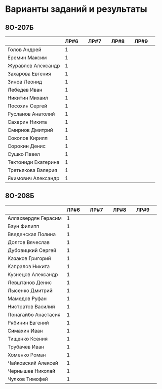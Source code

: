 # Варианты заданий и результаты

## 8О-207Б
|                     | ЛР#6 |   | ЛР#7 |   | ЛР#8 |   | ЛР#9 |   |
|---------------------|------|---|------|---|------|---|------|---|
| Голов Андрей        | 1    |   |      |   |      |   |      |   |
| Еремин Максим       | 1    |   |      |   |      |   |      |   |
| Журавлев Александр  | 1    |   |      |   |      |   |      |   |
| Захарова Евгения    | 1    |   |      |   |      |   |      |   |
| Зинов  Леонид       | 1    |   |      |   |      |   |      |   |
| Лебедев Иван        | 1    |   |      |   |      |   |      |   |
| Никитин Михаил      | 1    |   |      |   |      |   |      |   |
| Посохин Сергей      | 1    |   |      |   |      |   |      |   |
| Русланов Анатолий   | 1    |   |      |   |      |   |      |   |
| Сахарин Никита      | 1    |   |      |   |      |   |      |   |
| Смирнов Дмитрий     | 1    |   |      |   |      |   |      |   |
| Соколов Кирилл      | 1    |   |      |   |      |   |      |   |
| Сорокин Денис       | 1    |   |      |   |      |   |      |   |
| Сушко Павел         | 1    |   |      |   |      |   |      |   |
| Тектониди Екатерина | 1    |   |      |   |      |   |      |   |
| Третьякова Валерия  | 1    |   |      |   |      |   |      |   |
| Якимович Александр  | 1    |   |      |   |      |   |      |   |

## 8О-208Б
|                     | ЛР#6 |   | ЛР#7 |   | ЛР#8 |   | ЛР#9 |   |
|---------------------|------|---|------|---|------|---|------|---|
| Аллахвердян Герасим | 1    |   |      |   |      |   |      |   |
| Баун Филипп         | 1    |   |      |   |      |   |      |   |
| Введенская Полина   | 1    |   |      |   |      |   |      |   |
| Долгов Вячеслав     | 1    |   |      |   |      |   |      |   |
| Дубовицкий Сергей   | 1    |   |      |   |      |   |      |   |
| Казаков Григорий    | 1    |   |      |   |      |   |      |   |
| Капралов Никита     | 1    |   |      |   |      |   |      |   |
| Кузнецов Александр  | 1    |   |      |   |      |   |      |   |
| Левштанов Денис     | 1    |   |      |   |      |   |      |   |
| Лысенко Дмитрий     | 1    |   |      |   |      |   |      |   |
| Мамедов Руфан       | 1    |   |      |   |      |   |      |   |
| Нистратов Василий   | 1    |   |      |   |      |   |      |   |
| Понагайбо Анастасия | 1    |   |      |   |      |   |      |   |
| Рябинин Евгений     | 1    |   |      |   |      |   |      |   |
| Симахин Иван        | 1    |   |      |   |      |   |      |   |
| Тищенко Ксения      | 1    |   |      |   |      |   |      |   |
| Трубачев Иван       | 1    |   |      |   |      |   |      |   |
| Хоменко Роман       | 1    |   |      |   |      |   |      |   |
| Чайковский Алексей  | 1    |   |      |   |      |   |      |   |
| Чернышев Николай    | 1    |   |      |   |      |   |      |   |
| Чулков Тимофей      | 1    |   |      |   |      |   |      |   |
